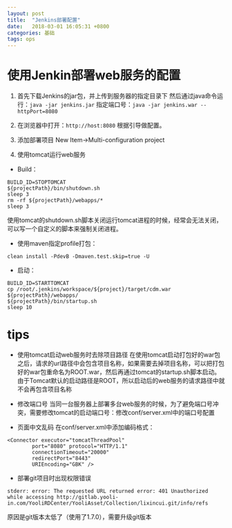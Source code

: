 ```yaml
---
layout: post
title:  "Jenkins部署配置"
date:   2018-03-01 16:05:31 +0800
categories: 基础
tags: ops
---
```


# 使用Jenkin部署web服务的配置

1. 首先下载Jenkins的jar包，并上传到服务器的指定目录下
然后通过java命令运行：`java -jar jenkins.jar`
指定端口号：`java -jar jenkins.war --httpPort=8080`
2. 在浏览器中打开：`http://host:8080`
根据引导做配置。

3. 添加部署项目
New Item->Multi-configuration project

4. 使用tomcat运行web服务

* Build：

~~~
BUILD_ID=STOPTOMCAT
${projectPath}/bin/shutdown.sh
sleep 3
rm -rf ${projectPath}/webapps/*
sleep 3
~~~

使用tomcat的shutdown.sh脚本关闭运行tomcat进程的时候，经常会无法关闭，可以写一个自定义的脚本来强制关闭进程。

* 使用maven指定profile打包：

~~~
clean install -PdevB -Dmaven.test.skip=true -U
~~~

* 启动：

~~~
BUILD_ID=STARTTOMCAT
cp /root/.jenkins/workspace/${project}/target/cdm.war ${projectPath}/webapps/
${projectPath}/bin/startup.sh
sleep 10
~~~

# tips
* 使用tomcat启动web服务时去除项目路径
在使用tomcat启动打包好的war包之后，请求的url路径中会包含项目名称，如果需要去掉项目名称，可以把打包好的war包重命名为ROOT.war，然后再通过tomcat的startup.sh脚本启动。由于Tomcat默认的启动路径是ROOT，所以启动后的web服务的请求路径中就不会再包含项目名称

* 修改端口号
当同一台服务器上部署多台web服务的时候，为了避免端口号冲突，需要修改tomcat的启动端口号：修改conf/server.xml中的端口号配置

* 页面中文乱码
在conf/server.xml中添加编码格式：

~~~
<Connector executor="tomcatThreadPool"
        port="8080" protocol="HTTP/1.1"
        connectionTimeout="20000"
        redirectPort="8443"
        URIEncoding="GBK" />
~~~

* 部署git项目时出现权限错误

~~~
stderr: error: The requested URL returned error: 401 Unauthorized while accessing http://gitlab.yooli-in.com/YooliRDCenter/YooliAsset/Collection/lixincui.git/info/refs
~~~
原因是git版本太低了（使用了1.7.0），需要升级git版本